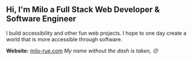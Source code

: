 ## Hi, I'm Milo a Full Stack Web Developer & Software Engineer
I build accessibility and other fun web projects. I hope to one day create a world that is more accessible through software.

**Website:** 	[milo-rue.com](https://www.milo-rue.com/)
*My name without the dash is taken, 😔*

<!--
**milorue/milorue** is a ✨ _special_ ✨ repository because its `README.md` (this file) appears on your GitHub profile.
